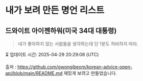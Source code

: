 # 내가 보려 만든 명언 리스트

##  드와이트 아이젠하워(미국 34대 대통령)
> 네가 좋아하지 않는 사람들을 생각하는데 단 1분도 허비하지 마라.


⏳ 업데이트 시간: 2025-04-29 20:29:08 (UTC)

출처 : https://github.com/gwongibeom/korean-advice-open-api/blob/main/README.md
재밌게 보려고 만들었습니다.
